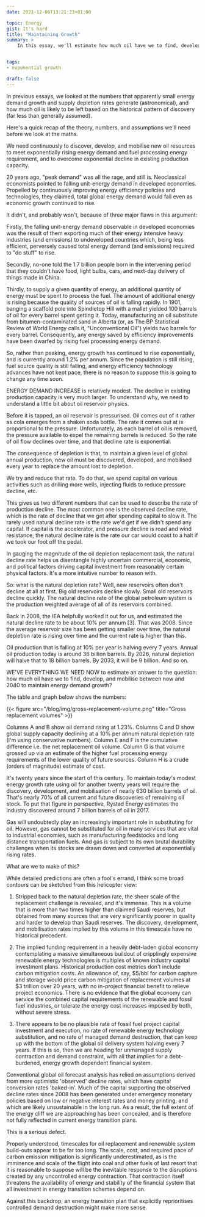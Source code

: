 ```yaml
---
date: 2021-12-06T13:21:23+01:00

topic: Energy
gist: It's hard
title: "Maintaining Growth"
summary: > 
    In this essay, we'll estimate how much oil have we to find, develop, and mobilise between now and 2040 to maintain energy demand growth. This time we'll discover that it's much more than energy transition plans generally assume.


tags:
- exponential growth

draft: false
---
```


In previous essays, we looked at the numbers that apparently small energy demand growth and supply depletion rates generate (astronomical), and how much oil is likely to be left based on the historical pattern of discovery (far less than generally assumed).

Here's a quick recap of the theory, numbers, and assumptions we'll need before we look at the maths. 

We need continuously to discover, develop, and mobilise new oil resources to meet exponentially rising energy demand and fuel processing energy requirement, and to overcome exponential decline in existing production capacity. 

20 years ago, "peak demand" was all the rage, and still is. Neoclassical economists pointed to falling unit-energy demand in developed economies. Propelled by continuously improving energy efficiency policies and technologies, they claimed, total global energy demand would fall even as economic growth continued to rise.

It didn't, and probably won't, because of three major flaws in this argument: 

Firstly, the falling unit-energy demand observable in developed economies was the result of them exporting much of their energy intensive heavy industries (and emissions) to undeveloped countries which, being less efficient, perversely caused total energy demand (and emissions) required to "do stuff" to rise. 

Secondly, no-one told the 1.7 billion people born in the intervening period that they couldn't have food, light bulbs, cars, and next-day delivery of things made in China. 

Thirdly, to supply a given quantity of energy, an additional quantity of energy must be spent to process the fuel. The amount of additional energy is rising because the quality of sources of oil is falling rapidly. In 1901, banging a scaffold pole into Spindletop Hill with a mallet yielded 100 barrels of oil for every barrel spent getting it. Today, manufacturing an oil substitute from bitumen-contaminated sand in Alberta (or, as The BP Statistical Review of World Energy calls it, "Unconventional Oil") yields two barrels for every barrel. Consequently, any energy saved by efficiency improvements have been dwarfed by rising fuel processing energy demand.

So, rather than peaking, energy growth has continued to rise exponentially, and is currently around 1.2% per annum. Since the population is still rising, fuel source quality is still falling, and energy efficiency technology advances have not kept pace, there is no reason to suppose this is going to change any time soon.

ENERGY DEMAND INCREASE is relatively modest. The decline in existing production capacity is very much larger. To understand why, we need to understand a little bit about oil reservoir physics.

Before it is tapped, an oil reservoir is pressurised. Oil comes out of it rather as cola emerges from a shaken soda bottle. The rate it comes out at is proportional to the pressure. Unfortunately, as each barrel of oil is removed, the pressure available to expel the remaining barrels is reduced. So the rate of oil flow declines over time, and that decline rate is exponential.

The consequence of depletion is that, to maintain a given level of global annual production, new oil must be discovered, developed, and mobilised every year to replace the amount lost to depletion. 

We try and reduce that rate. To do that, we spend capital on various activities such as drilling more wells, injecting fluids to reduce pressure decline, etc.

This gives us two different numbers that can be used to describe the rate of production decline. The most common one is the observed decline rate, which is the rate of decline that we get after spending capital to slow it. The rarely used natural decline rate is the rate we'd get if we didn't spend any capital. If capital is the accelerator, and pressure decline is road and wind resistance, the natural decline rate is the rate our car would coast to a halt if we took our foot off the pedal. 

In gauging the magnitude of the oil depletion replacement task, the natural decline rate helps us disentangle highly uncertain commercial, economic, and political factors driving capital investment from reasonably certain physical factors. It's a more intuitive number to reason with.

So: what is the natural depletion rate? Well, new reservoirs often don't decline at all at first. Big old reservoirs decline slowly. Small old reservoirs decline quickly. The natural decline rate of the global petroleum system is the production weighted average of all of its reservoirs combined. 

Back in 2008, the IEA helpfully worked it out for us, and estimated the natural decline rate to be about 10% per annum [3]. That was 2008. Since the average reservoir size has been getting smaller over time, the natural depletion rate is rising over time and the current rate is higher than this.

Oil production that is falling at 10% per year is halving every 7 years. Annual oil production today is around 36 billion barrels. By 2026, natural depletion will halve that to 18 billion barrels. By 2033, it will be 9 billion. And so on.

WE'VE EVERYTHING WE NEED NOW to estimate an answer to the question: how much oil have we to find, develop, and mobilise between now and 2040 to maintain energy demand growth?

The table and graph below shows the numbers:

{{< figure src="/blog/img/gross-replacement-volume.png" title="Gross replacement volumes" >}}


Columns A and B show oil demand rising at 1.23%. Columns C and D show global supply capacity declining at a 10% per annum natural depletion rate (I'm using conservative numbers). Column E and F is the cumulative difference i.e. the net replacement oil volume. Column G is that volume grossed up via an estimate of the higher fuel processing energy requirements of the lower quality of future sources. Column H is a crude (orders of magnitude) estimate of cost.

It's twenty years since the start of this century. To maintain today's modest energy growth rate using oil for another twenty years will require the discovery, development, and mobilisation of nearly 630 billion barrels of oil. That's nearly 70% of all current and future discoveries of remaining oil stock. To put that figure in perspective, Rystad Energy estimates the industry discovered around 7 billion barrels of oil in 2017. 

Gas will undoubtedly play an increasingly important role in substituting for oil. However, gas cannot be substituted for oil in many services that are vital to industrial economies, such as manufacturing feedstocks and long distance transportation fuels. And gas is subject to its own brutal durability challenges when its stocks are drawn down and converted at exponentially rising rates.

What are we to make of this?

While detailed predictions are often a fool's errand, I think some broad contours can be sketched from this helicopter view: 

1. Stripped back to the natural depletion rate, the sheer scale of the replacement challenge is revealed, and it's immense. This is a volume that is more than two times higher than claimed Saudi reserves, but obtained from many sources that are very significantly poorer in quality and harder to develop than Saudi reserves. The discovery, development, and mobilisation rates implied by this volume in this timescale have no historical precedent. 

2. The implied funding requirement in a heavily debt-laden global economy contemplating a massive simultaneous buildout of cripplingly expensive renewable energy technologies is multiples of known industry capital investment plans. Historical production cost metrics don't include carbon mitigation costs. An allowance of, say, $5/bbl for carbon capture and storage would price carbon mitigation of replacement volumes at $3 trillion over 20 years, with no in-project financial benefit to relieve project economics. There is no evidence that the global economy can service the combined capital requirements of the renewable and fossil fuel industries, or tolerate the energy cost increases imposed by both, without severe stress.

3. There appears to be no plausible rate of fossil fuel project capital investment and execution, no rate of renewable energy technology substitution, and no rate of managed demand destruction, that can keep up with the bottom of the global oil delivery system halving every 7 years. If this is so, then we are heading for unmanaged supply contraction and demand constraint, with all that implies for a debt-burdened, energy growth dependent financial system.

Conventional global oil forecast analysis has relied on assumptions derived from more optimistic 'observed' decline rates, which have capital conversion rates 'baked-in'. Much of the capital supporting the observed decline rates since 2008 has been generated under emergency monetary policies based on low or negative interest rates and money printing, and which are likely unsustainable in the long run. As a result, the full extent of the energy cliff we are approaching has been concealed, and is therefore not fully reflected in current energy transition plans.

This is a serious defect.

Properly understood, timescales for oil replacement and renewable system build-outs appear to be far too long. The scale, cost, and required pace of carbon emission mitigation is significantly underestimated, as is the imminence and scale of the flight into coal and other fuels of last resort that it is reasonable to suppose will be the inevitable response to the disruptions created by any uncontrolled energy contraction. That contraction itself threatens the availability of energy and stability of the financial system that all investment in energy transition schemes depend on.

Against this backdrop, an energy transition plan that explicitly reprioritises controlled demand destruction might make more sense.